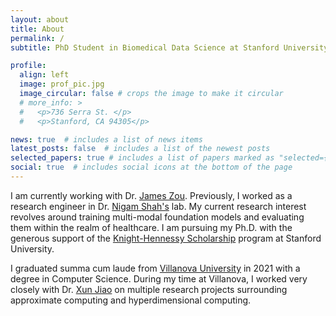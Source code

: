 ```yaml
---
layout: about
title: About
permalink: /
subtitle: PhD Student in Biomedical Data Science at Stanford University.

profile:
  align: left
  image: prof_pic.jpg
  image_circular: false # crops the image to make it circular
  # more_info: >
  #   <p>736 Serra St. </p>
  #   <p>Stanford, CA 94305</p>

news: true  # includes a list of news items
latest_posts: false  # includes a list of the newest posts
selected_papers: true # includes a list of papers marked as "selected={true}"
social: true  # includes social icons at the bottom of the page
---
```


I am currently working with Dr. [James Zou](https://www.james-zou.com/). Previously, I worked as a research engineer in Dr. [Nigam Shah's](https://shahlab.stanford.edu/) lab. My current research interest revolves around training multi-modal foundation models and evaluating them within the realm of healthcare. I am pursuing my Ph.D. with the generous support of the [Knight-Hennessy Scholarship](https://knight-hennessy.stanford.edu/) program at Stanford University. 

I graduated summa cum laude from [Villanova University](https://www1.villanova.edu/) in 2021 with a degree in Computer Science. During my time at Villanova, I worked very closely with Dr. [Xun Jiao](https://vu-detail.github.io/) on multiple research projects surrounding approximate computing and hyperdimensional computing. 